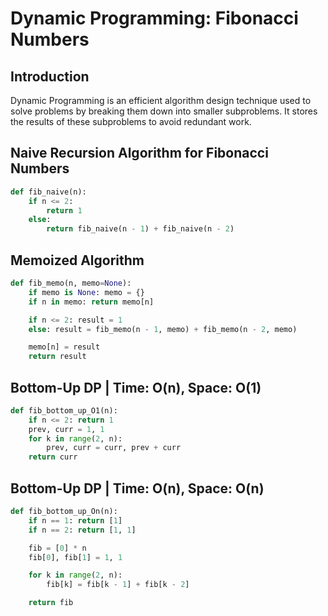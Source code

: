 # Dynamic Programming: Fibonacci Numbers

## Introduction
Dynamic Programming is an efficient algorithm design technique used to solve problems by breaking them down into smaller subproblems.
It stores the results of these subproblems to avoid redundant work.

## Naive Recursion Algorithm for Fibonacci Numbers
```python
def fib_naive(n):
    if n <= 2:
        return 1
    else:
        return fib_naive(n - 1) + fib_naive(n - 2)
```

## Memoized Algorithm
```python
def fib_memo(n, memo=None):
    if memo is None: memo = {}
    if n in memo: return memo[n]

    if n <= 2: result = 1
    else: result = fib_memo(n - 1, memo) + fib_memo(n - 2, memo)

    memo[n] = result
    return result
```

## Bottom-Up DP | Time: O(n), Space: O(1)
```python
def fib_bottom_up_O1(n):
    if n <= 2: return 1
    prev, curr = 1, 1
    for k in range(2, n):
        prev, curr = curr, prev + curr
    return curr
```

## Bottom-Up DP | Time: O(n), Space: O(n)
```python
def fib_bottom_up_On(n):
    if n == 1: return [1]
    if n == 2: return [1, 1]

    fib = [0] * n
    fib[0], fib[1] = 1, 1

    for k in range(2, n):
        fib[k] = fib[k - 1] + fib[k - 2]

    return fib
```